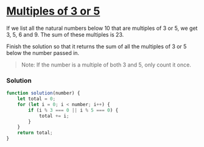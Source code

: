 
# [Multiples of 3 or 5](https://www.codewars.com/kata/multiples-of-3-or-5/train/javascript/5b9686683c5b95973f00024a)

If we list all the natural numbers below 10 that are multiples of 3 or 5, we get 3, 5, 6 and 9. The sum of these multiples is 23.

Finish the solution so that it returns the sum of all the multiples of 3 or 5 below the number passed in.

> Note: If the number is a multiple of both 3 and 5, only count it once.

### Solution

```javascript
function solution(number) {
    let total = 0;
    for (let i = 0; i < number; i++) {
        if (i % 3 === 0 || i % 5 === 0) {
            total += i;
        }
    }
    return total;
}
```